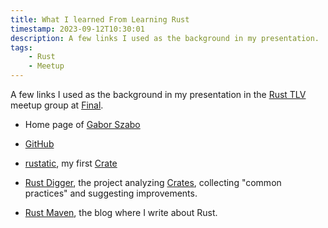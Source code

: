 ```yaml
---
title: What I learned From Learning Rust
timestamp: 2023-09-12T10:30:01
description: A few links I used as the background in my presentation.
tags:
    - Rust
    - Meetup
---
```


A few links I used as the background in my presentation in the [Rust TLV](https://www.meetup.com/rust-tlv/) meetup group at [Final](https://www.final.co.il/).

* Home page of [Gabor Szabo](https://szabgab.com/)
* [GitHub](https://github.com/szabgab)

* [rustatic](https://rustatic.code-maven.com/), my first [Crate](https://crates.io/)
* [Rust Digger](https://rust-digger.code-maven.com/), the project analyzing [Crates](https://crates.io/), collecting "common practices" and suggesting improvements.
* [Rust Maven](https://rust.code-maven.com/), the blog where I write about Rust.

